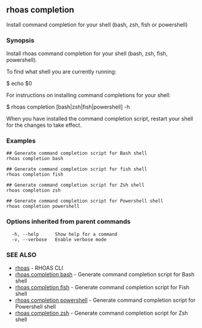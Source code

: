 ## rhoas completion

Install command completion for your shell (bash, zsh, fish or powershell)

### Synopsis

Install rhoas command completion for your shell (bash, zsh, fish, powershell).

To find what shell you are currently running:

  $ echo $0

For instructions on installing command completions for your shell:

  $ rhoas completion [bash|zsh|fish|powershell] -h

When you have installed the command completion script, restart your shell for the changes to take effect.


### Examples

```
## Generate command completion script for Bash shell
rhoas completion bash

## Generate command completion script for fish shell
rhoas completion fish

## Generate command completion script for Zsh shell
rhoas completion zsh

## Generate command completion script for Powershell shell
rhoas completion powershell

```

### Options inherited from parent commands

```
  -h, --help      Show help for a command
  -v, --verbose   Enable verbose mode
```

### SEE ALSO

* [rhoas](rhoas.md)	 - RHOAS CLI
* [rhoas completion bash](rhoas_completion_bash.md)	 - Generate command completion script for Bash shell
* [rhoas completion fish](rhoas_completion_fish.md)	 - Generate command completion script for Fish shell
* [rhoas completion powershell](rhoas_completion_powershell.md)	 - Generate command completion script for Powershell shell
* [rhoas completion zsh](rhoas_completion_zsh.md)	 - Generate command completion script for Zsh shell

